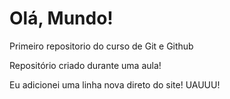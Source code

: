 # Olá, Mundo!
 Primeiro repositorio do curso de Git e Github
 

 Repositório criado durante uma aula!
 
 Eu adicionei uma linha nova direto do site! UAUUU!

